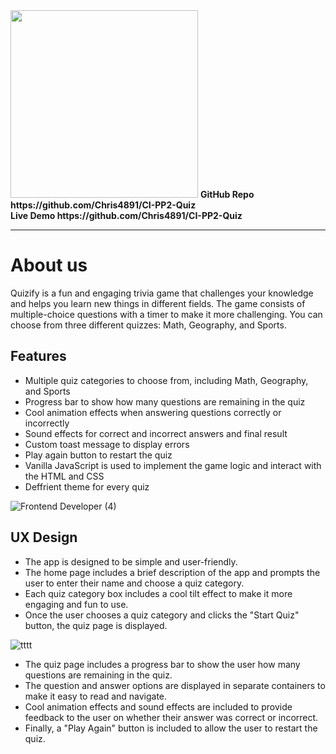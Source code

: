 <!-- <div>
<img src='https://user-images.githubusercontent.com/109537705/234806508-ac3e2a7b-6e43-4437-9dd7-575d369f6b36.png' width='800px'/>
</div> -->
<!-- # Quizify -->
<img src='https://user-images.githubusercontent.com/109537705/234806508-ac3e2a7b-6e43-4437-9dd7-575d369f6b36.png' width='300px'/>
<b>GitHub Repo https://github.com/Chris4891/CI-PP2-Quiz</b> <br /> 
<b>Live Demo https://github.com/Chris4891/CI-PP2-Quiz</b> 
<hr/>

# About us
  Quizify is a fun and engaging trivia game that challenges your knowledge and helps you learn new things in different fields. The game consists of multiple-choice questions with a timer to make it more challenging. You can choose from three different quizzes: Math, Geography, and Sports.

## Features
* Multiple quiz categories to choose from, including Math, Geography, and Sports
* Progress bar to show how many questions are remaining in the quiz
* Cool animation effects when answering questions correctly or incorrectly
* Sound effects for correct and incorrect answers and final result
* Custom toast message to display errors
* Play again button to restart the quiz
* Vanilla JavaScript is used to implement the game logic and interact with the HTML and CSS
* Deffrient theme for every quiz
 
![Frontend Developer (4)](https://user-images.githubusercontent.com/109537705/234822133-e941dece-1687-4094-ab0d-cb6699bff3e5.png)

## UX Design
* The app is designed to be simple and user-friendly.
* The home page includes a brief description of the app and prompts the user to enter their name and choose a quiz category.
* Each quiz category box includes a cool tilt effect to make it more engaging and fun to use.
* Once the user chooses a quiz category and clicks the "Start Quiz" button, the quiz page is displayed.

![tttt](https://user-images.githubusercontent.com/109537705/234825125-1ded8e0c-cf01-45b4-8cdd-00dd7de8f6c3.gif)

* The quiz page includes a progress bar to show the user how many questions are remaining in the quiz.
* The question and answer options are displayed in separate containers to make it easy to read and navigate.
* Cool animation effects and sound effects are included to provide feedback to the user on whether their answer was correct or incorrect.
* Finally, a "Play Again" button is included to allow the user to restart the quiz.

